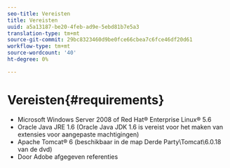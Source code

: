 ```yaml
---
seo-title: Vereisten
title: Vereisten
uuid: a5a13187-be20-4feb-ad9e-5ebd81b7e5a3
translation-type: tm+mt
source-git-commit: 29bc8323460d9be0fce66cbea7c6fce46df20d61
workflow-type: tm+mt
source-wordcount: '40'
ht-degree: 0%

---
```



# Vereisten{#requirements}

* Microsoft Windows Server 2008 of Red Hat® Enterprise Linux® 5.6
* Oracle Java JRE 1.6 (Oracle Java JDK 1.6 is vereist voor het maken van extensies voor aangepaste machtigingen)
* Apache Tomcat® 6 (beschikbaar in de map Derde Party\Tomcat\6.0.18 van de dvd)
* Door Adobe afgegeven referenties

